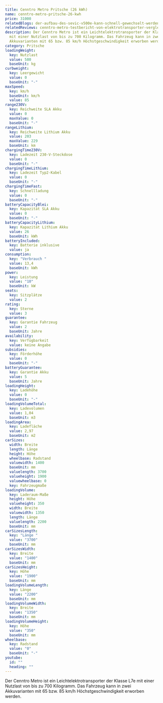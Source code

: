 ```yaml
---
title: Cenntro Metro Pritsche (26 kWh)
name: cenntro-metro-pritsche-26-kwh
price: 31000
relatedBlogs: der-aufbau-des-sevic-v500e-kann-schnell-gewechselt-werden
relatedReviews: cenntro-metro-testbericht-von-elektrotransporter-vergleich
description: Der Cenntro Metro ist ein Leichtelektrotransporter der Klasse L7e
  mit einer Nutzlast von bis zu 700 Kilogramm. Das Fahrzeug kann in zwei
  Akkuvarianten mit 65 bzw. 85 km/h Höchstgeschwindigkeit erworben werden.
category: Pritsche
loadingWeight:
  key: Nutzlast
  value: 580
  baseUnit: kg
curbweight:
  key: Leergewicht
  value: 0
  baseUnit: "-"
maxSpeed:
  key: km/h
  baseUnit: km/h
  value: 85
range230V:
  key: Reichweite SLA Akku
  value: 0
  maxValue: 0
  baseUnit: "-"
rangeLithium:
  key: Reichweite Lithium Akku
  value: 203
  maxValue: 229
  baseUnit: km
chargingTime230V:
  key: Ladezeit 230-V-Steckdose
  value: 0
  baseUnit: "-"
chargingTimeLithium:
  key: Ladezeit Typ2-Kabel
  value: 0
  baseUnit: "-"
chargingTimeFast:
  key: Schnellladung
  value: 0
  baseUnit: "-"
batteryCapacityBlei:
  key: Kapazität SLA Akku
  value: 0
  baseUnit: "-"
batteryCapacityLithium:
  key: Kapazität Lithium Akku
  value: 26
  baseUnit: kWh
batteryIncluded:
  key: Batterie inklusive
  value: ja
consumption:
  key: "Verbrauch "
  value: 13,4
  baseUnit: kWh
power:
  key: Leistung
  value: "10"
  baseUnit: kW
seats:
  key: Sitzplätze
  value: 2
rating:
  key: Sterne
  value: 3
guarantee:
  key: Garantie Fahrzeug
  value: 2
  baseUnit: Jahre
availability:
  key: Verfügbarkeit
  value: keine Angabe
subsidies:
  key: Förderhöhe
  value: 0
  baseUnit: "-"
batteryGuarantee:
  key: Garantie Akku
  value: 5
  baseUnit: Jahre
loadingHeight:
  key: Ladehöhe
  value: 0
  baseUnit: "-"
loadingVolumeTotal:
  key: Ladevolumen
  value: 1,04
  baseUnit: m3
loadingArea:
  key: Ladefläche
  value: 2,97
  baseUnit: m2
carSizes:
  width: Breite
  length: Länge
  height: Höhe
  wheelbase: Radstand
  valuewidth: 1400
  baseUnit: mm
  valuelength: 3700
  valueheight: 1900
  valuewheelbase: 0
  key: Fahrzeugmaße
loadingVolume:
  key: Laderaum-Maße
  height: Höhe
  valueheight: 350
  width: Breite
  valuewidth: 1350
  length: Länge
  valuelength: 2200
  baseUnit: mm
carSizesLength:
  key: "Länge "
  value: "3700"
  baseUnit: mm
carSizesWidth:
  key: Breite
  value: "1400"
  baseUnit: mm
carSizesHeight:
  key: Höhe
  value: "1900"
  baseUnit: mm
loadingVolumeLength:
  key: Länge
  value: "2200"
  baseUnit: mm
loadingVolumeWidth:
  key: Breite
  value: "1350"
  baseUnit: mm
loadingVolumeHeight:
  key: Höhe
  value: "350"
  baseUnit: mm
wheelbase:
  key: Radstand
  value: "0"
  baseUnit: "-"
youtube:
  id: ""
  heading: ""
---
```

Der Cenntro Metro ist ein Leichtelektrotransporter der Klasse L7e mit einer Nutzlast von bis zu 700 Kilogramm. Das Fahrzeug kann in zwei Akkuvarianten mit 65 bzw. 85 km/h Höchstgeschwindigkeit erworben werden.
